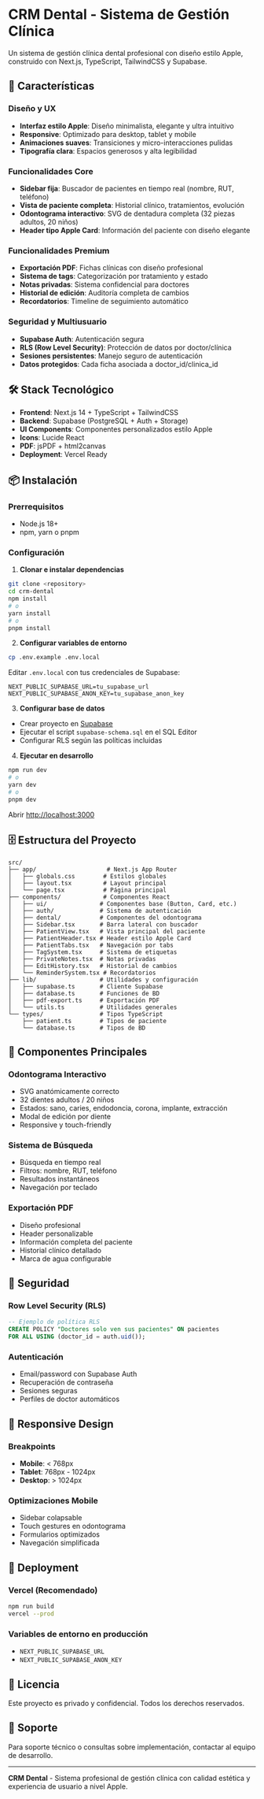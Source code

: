 # CRM Dental - Sistema de Gestión Clínica

Un sistema de gestión clínica dental profesional con diseño estilo Apple, construido con Next.js, TypeScript, TailwindCSS y Supabase.

## 🚀 Características

### Diseño y UX
- **Interfaz estilo Apple**: Diseño minimalista, elegante y ultra intuitivo
- **Responsive**: Optimizado para desktop, tablet y mobile
- **Animaciones suaves**: Transiciones y micro-interacciones pulidas
- **Tipografía clara**: Espacios generosos y alta legibilidad

### Funcionalidades Core
- **Sidebar fija**: Buscador de pacientes en tiempo real (nombre, RUT, teléfono)
- **Vista de paciente completa**: Historial clínico, tratamientos, evolución
- **Odontograma interactivo**: SVG de dentadura completa (32 piezas adultos, 20 niños)
- **Header tipo Apple Card**: Información del paciente con diseño elegante

### Funcionalidades Premium
- **Exportación PDF**: Fichas clínicas con diseño profesional
- **Sistema de tags**: Categorización por tratamiento y estado
- **Notas privadas**: Sistema confidencial para doctores
- **Historial de edición**: Auditoría completa de cambios
- **Recordatorios**: Timeline de seguimiento automático

### Seguridad y Multiusuario
- **Supabase Auth**: Autenticación segura
- **RLS (Row Level Security)**: Protección de datos por doctor/clínica
- **Sesiones persistentes**: Manejo seguro de autenticación
- **Datos protegidos**: Cada ficha asociada a doctor_id/clinica_id

## 🛠️ Stack Tecnológico

- **Frontend**: Next.js 14 + TypeScript + TailwindCSS
- **Backend**: Supabase (PostgreSQL + Auth + Storage)
- **UI Components**: Componentes personalizados estilo Apple
- **Icons**: Lucide React
- **PDF**: jsPDF + html2canvas
- **Deployment**: Vercel Ready

## 📦 Instalación

### Prerrequisitos
- Node.js 18+ 
- npm, yarn o pnpm

### Configuración

1. **Clonar e instalar dependencias**
```bash
git clone <repository>
cd crm-dental
npm install
# o
yarn install
# o
pnpm install
```

2. **Configurar variables de entorno**
```bash
cp .env.example .env.local
```

Editar `.env.local` con tus credenciales de Supabase:
```env
NEXT_PUBLIC_SUPABASE_URL=tu_supabase_url
NEXT_PUBLIC_SUPABASE_ANON_KEY=tu_supabase_anon_key
```

3. **Configurar base de datos**
- Crear proyecto en [Supabase](https://supabase.com)
- Ejecutar el script `supabase-schema.sql` en el SQL Editor
- Configurar RLS según las políticas incluidas

4. **Ejecutar en desarrollo**
```bash
npm run dev
# o
yarn dev
# o
pnpm dev
```

Abrir [http://localhost:3000](http://localhost:3000)

## 🗄️ Estructura del Proyecto

```
src/
├── app/                    # Next.js App Router
│   ├── globals.css        # Estilos globales
│   ├── layout.tsx         # Layout principal
│   └── page.tsx           # Página principal
├── components/            # Componentes React
│   ├── ui/               # Componentes base (Button, Card, etc.)
│   ├── auth/             # Sistema de autenticación
│   ├── dental/           # Componentes del odontograma
│   ├── Sidebar.tsx       # Barra lateral con buscador
│   ├── PatientView.tsx   # Vista principal del paciente
│   ├── PatientHeader.tsx # Header estilo Apple Card
│   ├── PatientTabs.tsx   # Navegación por tabs
│   ├── TagSystem.tsx     # Sistema de etiquetas
│   ├── PrivateNotes.tsx  # Notas privadas
│   ├── EditHistory.tsx   # Historial de cambios
│   └── ReminderSystem.tsx # Recordatorios
├── lib/                  # Utilidades y configuración
│   ├── supabase.ts       # Cliente Supabase
│   ├── database.ts       # Funciones de BD
│   ├── pdf-export.ts     # Exportación PDF
│   └── utils.ts          # Utilidades generales
└── types/                # Tipos TypeScript
    ├── patient.ts        # Tipos de paciente
    └── database.ts       # Tipos de BD
```

## 🎨 Componentes Principales

### Odontograma Interactivo
- SVG anatómicamente correcto
- 32 dientes adultos / 20 niños
- Estados: sano, caries, endodoncia, corona, implante, extracción
- Modal de edición por diente
- Responsive y touch-friendly

### Sistema de Búsqueda
- Búsqueda en tiempo real
- Filtros: nombre, RUT, teléfono
- Resultados instantáneos
- Navegación por teclado

### Exportación PDF
- Diseño profesional
- Header personalizable
- Información completa del paciente
- Historial clínico detallado
- Marca de agua configurable

## 🔐 Seguridad

### Row Level Security (RLS)
```sql
-- Ejemplo de política RLS
CREATE POLICY "Doctores solo ven sus pacientes" ON pacientes
FOR ALL USING (doctor_id = auth.uid());
```

### Autenticación
- Email/password con Supabase Auth
- Recuperación de contraseña
- Sesiones seguras
- Perfiles de doctor automáticos

## 📱 Responsive Design

### Breakpoints
- **Mobile**: < 768px
- **Tablet**: 768px - 1024px  
- **Desktop**: > 1024px

### Optimizaciones Mobile
- Sidebar colapsable
- Touch gestures en odontograma
- Formularios optimizados
- Navegación simplificada

## 🚀 Deployment

### Vercel (Recomendado)
```bash
npm run build
vercel --prod
```

### Variables de entorno en producción
- `NEXT_PUBLIC_SUPABASE_URL`
- `NEXT_PUBLIC_SUPABASE_ANON_KEY`

## 📄 Licencia

Este proyecto es privado y confidencial. Todos los derechos reservados.

## 🤝 Soporte

Para soporte técnico o consultas sobre implementación, contactar al equipo de desarrollo.

---

**CRM Dental** - Sistema profesional de gestión clínica con calidad estética y experiencia de usuario a nivel Apple.

